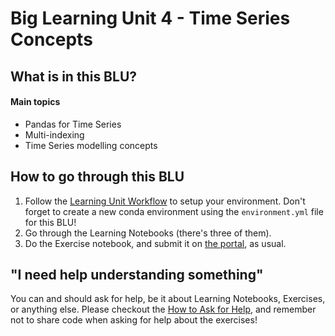 # Big Learning Unit 4 - Time Series Concepts


## What is in this BLU?

#### Main topics

- Pandas for Time Series
- Multi-indexing
- Time Series modelling concepts

## How to go through this BLU

1. Follow the [Learning Unit Workflow](https://github.com/LDSSA/batch4-students#learning-unit-workflow) to setup your environment.
Don't forget to create a new conda environment using the `environment.yml` file for this BLU!
1. Go through the Learning Notebooks (there's three of them).
1. Do the Exercise notebook, and submit it on [the portal](https://portal.lisbondatascience.org), as usual.


## "I need help understanding something"

You can and should ask for help, be it about Learning Notebooks, Exercises, or anything else. Please checkout the [How to Ask for Help](https://github.com/LDSSA/wiki/wiki/How-to-ask-for-and-give-help), and remember not to share code when asking for help about the exercises! 
